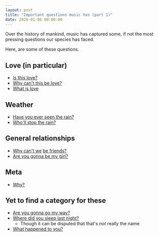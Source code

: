 ```yaml
---
layout: post
title: "Important questions music has (part 1)"
date: 2020-01-06 00:00:00
---
```


Over the history of mankind, music has captured some, if not the
most pressing questions our species has faced.  

Here, are some of these questions.

## Love (in particular)
* [Is this love?](https://www.youtube.com/watch?v=GOJk0HW_hJw)
* [Why can't this be love?](https://www.youtube.com/watch?v=STVcNX7anGU)
* [What is love](https://www.youtube.com/watch?v=HEXWRTEbj1I)

## Weather
* [Have you ever seen the rain?](https://www.youtube.com/watch?v=Gu2pVPWGYMQ)
* [Who'll stop the rain?](https://www.youtube.com/watch?v=lIPan-rEQJA)
 
## General relationships
* [Why can't we](https://www.youtube.com/watch?v=W5FfJ89rGPc) [be friends?](https://www.youtube.com/watch?v=z5OXON8vIaA)
* [Are you gonna be my girl?](https://www.youtube.com/watch?v=os7vArsFTws)

## Meta
* [Why?](https://www.youtube.com/watch?v=HG7I4oniOyA)

## Yet to find a category for these
* [Are you gonna go my way?](https://www.youtube.com/watch?v=8LhCd1W2V0Q)
* [Where did you sleep last night?](https://www.youtube.com/watch?v=hEMm7gxBYSc)
  * Though it can be disputed that that's _not_ really the name
* [What happened to you?](https://www.youtube.com/watch?v=ak8sOWiRO3Y)
